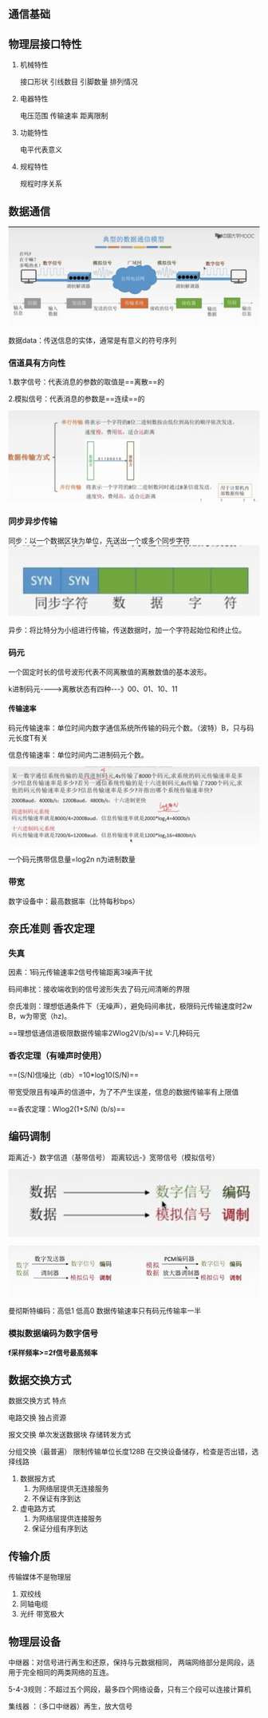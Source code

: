 ## 通信基础

## 物理层接口特性

1. 机械特性

   接口形状 引线数目 引脚数量 排列情况

2. 电器特性

   电压范围 传输速率 距离限制

3. 功能特性 

   电平代表意义

4. 规程特性 

   规程时序关系

## 数据通信

![image-20210615063921095](../assets/2.%20%E7%89%A9%E7%90%86%E5%B1%82/image-20210615063921095.png)

数据data：传送信息的实体，通常是有意义的符号序列

### 信道具有方向性

1.数字信号：代表消息的参数的取值是==离散==的

2.模拟信号：代表消息的参数是==连续==的

![image-20210615101953112](../assets/2.%20%E7%89%A9%E7%90%86%E5%B1%82/image-20210615101953112.png)

### 同步异步传输

同步：以一个数据区块为单位，先送出一个或多个同步字符![image-20210615102128856](../assets/2.%20%E7%89%A9%E7%90%86%E5%B1%82/image-20210615102128856.png)

异步：将比特分为小组进行传输，传送数据时，加一个字符起始位和终止位。

### 码元

一个固定时长的信号波形代表不同离散值的离散数值的基本波形。

 k进制码元---->离散状态有四种---》00、01、10、11

#### 传输速率

码元传输速率：单位时间内数字通信系统所传输的码元个数。（波特）B，只与码元长度T有关

信息传输速率：单位时间内二进制码元个数。

![image-20210615121812069](../assets/2.%20%E7%89%A9%E7%90%86%E5%B1%82/image-20210615121812069.png)

一个码元携带信息量=log2n  n为进制数量

### 带宽

数字设备中：最高数据率（比特每秒bps）

## 奈氏准则 香农定理

### 失真

 因素：1码元传输速率2信号传输距离3噪声干扰

码间串扰：接收端收到的信号波形失去了码元间清晰的界限

奈氏准则：理想低通条件下（无噪声），避免码间串扰，极限码元传输速度时2w B，w为带宽（hz)。

==理想低通信道极限数据传输率2Wlog2V(b/s)== V:几种码元

### 香农定理（有噪声时使用）

 ==(S/N)信噪比（db）=10*log10(S/N)==

带宽受限且有噪声的信道中，为了不产生误差，信息的数据传输率有上限值

==香农定理：Wlog2(1+S/N) (b/s)==

## 编码调制

距离近-》数字信道（基带信号）          距离较远-》宽带信号（模拟信号）

![image-20210616065658781](../assets/2.%20%E7%89%A9%E7%90%86%E5%B1%82/image-20210616065658781.png)

![image-20210616070711710](../assets/2.%20%E7%89%A9%E7%90%86%E5%B1%82/image-20210616070711710.png)

曼彻斯特编码：高低1 低高0    数据传输速率只有码元传输率一半

### 模拟数据编码为数字信号

**f采样频率>=2f信号最高频率**

## 数据交换方式

数据交换方式  特点           

电路交换         独占资源         

报文交换        单次发送数据块  存储转发方式

分组交换（最普遍）         限制传输单位长度128B  在交换设备储存，检查是否出错，选择线路

1. 数据报方式   
   1. 为网络层提供无连接服务    
   2. 不保证有序到达
2. 虚电路方式
   1. 为网络层提供连接服务
   2. 保证分组有序到达

## 传输介质

传输媒体不是物理层

1. 双绞线
2. 同轴电缆
3. 光纤  带宽极大

## 物理层设备

中继器：对信号进行再生和还原，保持与元数据相同，  两端网络部分是网段，适用于完全相同的两类网络的互连。

5-4-3规则：不超过五个网段，最多四个网络设备，只有三个段可以连接计算机

集线器 ：（多口中继器）再生，放大信号    









 
















